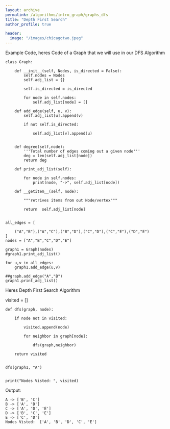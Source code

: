 ```yaml
---
layout: archive
permalink: /algorithms/intro_graph/graphs_dfs
title: "Depth First Search"
author_profile: true

header:
  image: "/images/chicagotwo.jpeg"
---
```




Example Code, heres Code of a Graph that we will use in our DFS Algorithm


    class Graph:
        
        def __init__(self, Nodes, is_directed = False):
            self.nodes = Nodes
            self.adj_list = {}
            
            self.is_directed = is_directed
            
            for node in self.nodes:
                self.adj_list[node] = []
                
        def add_edge(self, u, v):
            self.adj_list[u].append(v)
            
            if not self.is_directed:
                
                self.adj_list[v].append(u)
            
        
        def degree(self,node):
            '''Total number of edges coming out a given node'''
            deg = len(self.adj_list[node])
            return deg
        
        def print_adj_list(self):
            
            for node in self.nodes:
                print(node, "->", self.adj_list[node])
        
        def __getitem__(self, node):
            
            """retrives items from out Node/vertex"""
            
            return  self.adj_list[node]
                

    all_edges = [
        
        ("A","B"),("A","C"),("B","D"),("C","D"),("C","E"),("D","E")
    ]
    nodes = ["A","B","C","D","E"]

    graph1 = Graph(nodes)
    #graph1.print_adj_list()

    for u,v in all_edges:
        graph1.add_edge(u,v)

    ##graph.add_edge("A","B")
    graph1.print_adj_list()




Heres Depth First Search Algorithm



   visited = []

    def dfs(graph, node):
        
        if node not in visited:
            
            visited.append(node)
            
            for neighbor in graph[node]:
                
                dfs(graph,neighbor)
                
        return visited


    dfs(graph1, "A")


    print("Nodes Visted: ", visited)


Output:



    A -> ['B', 'C']
    B -> ['A', 'D']
    C -> ['A', 'D', 'E']
    D -> ['B', 'C', 'E']
    E -> ['C', 'D']
    Nodes Visted:  ['A', 'B', 'D', 'C', 'E']

